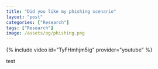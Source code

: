 ```yaml
---
title: "Did you like my phishing scenario"
layout: "post"
categories: ["Research"]
tags: ["Research"]
image: /assets/og/phishing.png
---
```


{% include video id="TyFHmhjm5ig" provider="youtube" %}

test